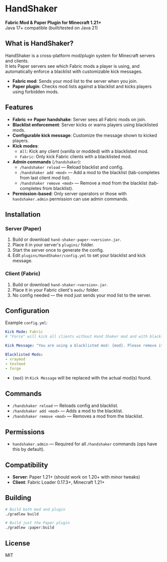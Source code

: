# HandShaker

**Fabric Mod & Paper Plugin for Minecraft 1.21+**  
Java 17+ compatible (built/tested on Java 21)

## What is HandShaker?

HandShaker is a cross-platform mod/plugin system for Minecraft servers and clients.  
It lets Paper servers see which Fabric mods a player is using, and automatically enforce a blacklist with customizable kick messages.

- **Fabric mod**: Sends your mod list to the server when you join.
- **Paper plugin**: Checks mod lists against a blacklist and kicks players using forbidden mods.

## Features

- **Fabric <-> Paper handshake**: Server sees all Fabric mods on join.
- **Blacklist enforcement**: Server kicks or warns players using blacklisted mods.
- **Configurable kick message**: Customize the message shown to kicked players.
- **Kick modes**:
  - `All`: Kick any client (vanilla or modded) with a blacklisted mod.
  - `Fabric`: Only kick Fabric clients with a blacklisted mod.
- **Admin commands** (`/handshaker`):
  - `/handshaker reload` — Reload blacklist and config.
  - `/handshaker add <mod>` — Add a mod to the blacklist (tab-completes from last client mod list).
  - `/handshaker remove <mod>` — Remove a mod from the blacklist (tab-completes from blacklist).
- **Permission-based**: Only server operators or those with `handshaker.admin` permission can use admin commands.

## Installation

### Server (Paper)

1. Build or download `hand-shaker-paper-<version>.jar`.
2. Place it in your server's `plugins/` folder.
3. Start the server once to generate the config.
4. Edit `plugins/HandShaker/config.yml` to set your blacklist and kick message.

### Client (Fabric)

1. Build or download `hand-shaker-<version>.jar`.
2. Place it in your Fabric client's `mods/` folder.
3. No config needed — the mod just sends your mod list to the server.

## Configuration

Example `config.yml`:
```yaml
Kick Mode: Fabric
# "Force" will kick all clients without Hand Shaker mod and with blacklisted mod, while "Fabric" will only kick Fabric clients without Hand Shaker mod or blacklisted mod.

Kick Message: "You are using a blacklisted mod: {mod}. Please remove it to join this server."

Blacklisted Mods:
- xraymod
- testmod
- forge
```
- `{mod}` in `Kick Message` will be replaced with the actual mod(s) found.

## Commands

- `/handshaker reload` — Reloads config and blacklist.
- `/handshaker add <mod>` — Adds a mod to the blacklist.
- `/handshaker remove <mod>` — Removes a mod from the blacklist.

## Permissions

- `handshaker.admin` — Required for all `/handshaker` commands (ops have this by default).

## Compatibility

- **Server**: Paper 1.21+ (should work on 1.20+ with minor tweaks)
- **Client**: Fabric Loader 0.17.3+, Minecraft 1.21+

## Building

```sh
# Build both mod and plugin
./gradlew build

# Build just the Paper plugin
./gradlew :paper:build
```

## License

MIT
